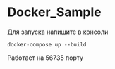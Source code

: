 # Docker_Sample
Для запуска напишите в консоли
```
docker-compose up --build
```
Работает на 56735 порту
